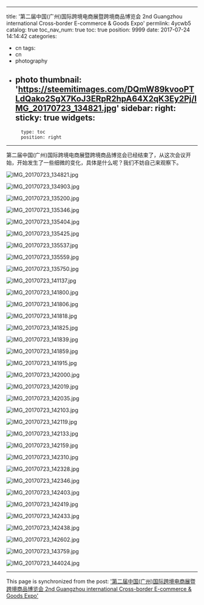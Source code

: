 
---
title: '第二届中国(广州)国际跨境电商展暨跨境商品博览会 2nd Guangzhou international Cross-border E-commerce & Goods Expo'
permlink: 4ycwb5
catalog: true
toc_nav_num: true
toc: true
position: 9999
date: 2017-07-24 14:14:42
categories:
- cn
tags:
- cn
- photography
- photo
thumbnail: 'https://steemitimages.com/DQmW89kvooPTLdQako2SgX7KoJ3ERpR2hpA64X2qK3Ey2Pj/IMG_20170723_134821.jpg'
sidebar:
    right:
        sticky: true
widgets:
    -
        type: toc
        position: right
---


第二届中国(广州)国际跨境电商展暨跨境商品博览会已经结束了，从这次会议开始，开始发生了一些细微的变化，具体是什么呢？我们不妨自己来观察下。

![IMG_20170723_134821.jpg](https://steemitimages.com/DQmW89kvooPTLdQako2SgX7KoJ3ERpR2hpA64X2qK3Ey2Pj/IMG_20170723_134821.jpg)

![IMG_20170723_134903.jpg](https://steemitimages.com/DQmVNJpCg8cfzYZqdp5fGbv2Bdbk9po5LXhkykXbxaimKSb/IMG_20170723_134903.jpg)

![IMG_20170723_135200.jpg](https://steemitimages.com/DQmQpPQv1ohj4e6PTuQ2SjzufkaEHC5pZFmTdxKq8tGGpD2/IMG_20170723_135200.jpg)

![IMG_20170723_135346.jpg](https://steemitimages.com/DQmUYyphKH9vy6273SNHsDF7SQsXbju6wo5tZMbvTV7CcAi/IMG_20170723_135346.jpg)

![IMG_20170723_135404.jpg](https://steemitimages.com/DQmQxvAVyY5aPavmHbV9nRug4Ld2UZULCNpJpzDbtGqmp1G/IMG_20170723_135404.jpg)

![IMG_20170723_135425.jpg](https://steemitimages.com/DQmb5e1FuuXecA99ZvW2rZwPVaKE1X9jzqLsHpf4LC2hEPP/IMG_20170723_135425.jpg)

![IMG_20170723_135537.jpg](https://steemitimages.com/DQmSVJ5AFW9AcUnZmA6BzVFGLj67vWA93cSxwacXc15efgr/IMG_20170723_135537.jpg)

![IMG_20170723_135559.jpg](https://steemitimages.com/DQmPDAy3ZTRwc3jKVo3x7MQgbycoJgcn4HM6o4nVLmysABT/IMG_20170723_135559.jpg)

![IMG_20170723_135750.jpg](https://steemitimages.com/DQmRwYzbfQKNiHbZtRRujDtuxvCf9xtouLWepYyyWBQU8Sx/IMG_20170723_135750.jpg)

![IMG_20170723_141137.jpg](https://steemitimages.com/DQmcf7P9riAHkrkGYLWGJLXj1CTv5KumLDwTpPe5NWvZEU5/IMG_20170723_141137.jpg)

![IMG_20170723_141800.jpg](https://steemitimages.com/DQmUF1eNjfrfcSHJyoywEsJwZjMEyU7hcA4To9uR2LFSQzS/IMG_20170723_141800.jpg)

![IMG_20170723_141806.jpg](https://steemitimages.com/DQmWJqwRcDvZJ8kLndUokhrSoiJGYka8PqTD6H85jLQUZyi/IMG_20170723_141806.jpg)

![IMG_20170723_141818.jpg](https://steemitimages.com/DQmXVtswDxYfru4NZEWi1FumQ1fRvFbATb9L1knk5su4f5e/IMG_20170723_141818.jpg)

![IMG_20170723_141825.jpg](https://steemitimages.com/DQmVuUz4X4R3xeUcvoizu3QYG6N8Z6zpjbprpRWMs2DUDgj/IMG_20170723_141825.jpg)

![IMG_20170723_141839.jpg](https://steemitimages.com/DQmQET2ZWfejXtjX7iuTEyWE2AybHLzrgaBkdwmbMdRvxHt/IMG_20170723_141839.jpg)

![IMG_20170723_141859.jpg](https://steemitimages.com/DQmUWve2opCNfRQqw44UZiAYn8s2KJWxW7cFn6BAUWWiT48/IMG_20170723_141859.jpg)

![IMG_20170723_141915.jpg](https://steemitimages.com/DQmUT6tryQB9hK8Wg8178sqKEGNrSksbomTAaYvwmAaxs6E/IMG_20170723_141915.jpg)

![IMG_20170723_142000.jpg](https://steemitimages.com/DQmRM7hNBeSr3W1AmaB7DpGoQp8pJvrU1dCSCRLVrtcb6rf/IMG_20170723_142000.jpg)

![IMG_20170723_142019.jpg](https://steemitimages.com/DQmZJGvAtA1Wpu1WBa3447ACURPNYAfQezgbDVpeagyAvKR/IMG_20170723_142019.jpg)

![IMG_20170723_142035.jpg](https://steemitimages.com/DQmPL7ouW2T7StK5v2JbRDBfkegUZCXARXgm7dmVaFDmcFu/IMG_20170723_142035.jpg)

![IMG_20170723_142103.jpg](https://steemitimages.com/DQmcN24JqRTHn2CGWubNymGU8CwpUCYuujfSX5dGm3UJnNf/IMG_20170723_142103.jpg)

![IMG_20170723_142119.jpg](https://steemitimages.com/DQmSp5vd2towccx7525f2HcgiVk7eEgKfrFc4AeQSrnWjMU/IMG_20170723_142119.jpg)

![IMG_20170723_142133.jpg](https://steemitimages.com/DQmTPoKAyPvTNXUwMQsY3fk73nPdr1MAeYqyhM3Av5Ga91N/IMG_20170723_142133.jpg)

![IMG_20170723_142159.jpg](https://steemitimages.com/DQmPfGvoiFkDjfnZhbLcArKpP3GeayE94qKz82VZN82QNYS/IMG_20170723_142159.jpg)

![IMG_20170723_142310.jpg](https://steemitimages.com/DQmYz9vSTG9Ud68Yu3A4HRuHY4tYRfM7ZExjQaSSDuCP9pB/IMG_20170723_142310.jpg)

![IMG_20170723_142328.jpg](https://steemitimages.com/DQmQgbn6VwkeA9kAeZBDyfJgknVpzAiEG5mvrtiAbSjejJi/IMG_20170723_142328.jpg)

![IMG_20170723_142346.jpg](https://steemitimages.com/DQmSVCY7og7yfeCbSimVWTAp7eDsYobat8kALopHCEkdupY/IMG_20170723_142346.jpg)

![IMG_20170723_142403.jpg](https://steemitimages.com/DQmNYsFtwmpcjnNu7MpCLuHwbRoYSMTrxBXKhwia6sFaznj/IMG_20170723_142403.jpg)

![IMG_20170723_142419.jpg](https://steemitimages.com/DQmQyk8oEYq7RqVe2JsiJByjMyYTACrHeXet5UR31tkxFFh/IMG_20170723_142419.jpg)

![IMG_20170723_142433.jpg](https://steemitimages.com/DQmXX1n3WyWQLeoLBx8gRzWBZEfRSbjk8W48MLRCmrFcYcL/IMG_20170723_142433.jpg)

![IMG_20170723_142438.jpg](https://steemitimages.com/DQmPXzFzYHSP7j6zp5m1nttSssJwxxewcpHrGzoTq6KSEo8/IMG_20170723_142438.jpg)

![IMG_20170723_142602.jpg](https://steemitimages.com/DQmRLJuvYFA7kHcR2k1QVaLYDFCgDCLr3JsBUfZKeEBfGs5/IMG_20170723_142602.jpg)

![IMG_20170723_143759.jpg](https://steemitimages.com/DQmVAhV8ACN8wEQKzW389KSYQYZcM1uVygoJ4aL4NQBYxhD/IMG_20170723_143759.jpg)

![IMG_20170723_144024.jpg](https://steemitimages.com/DQmTe7pJFU43rM2113p4gAXAS72pxztARiNvgxTBiA5coEE/IMG_20170723_144024.jpg)

- - -

This page is synchronized from the post: ['第二届中国(广州)国际跨境电商展暨跨境商品博览会 2nd Guangzhou international Cross-border E-commerce & Goods Expo'](https://steemit.com/@rivalhw/4ycwb5)
